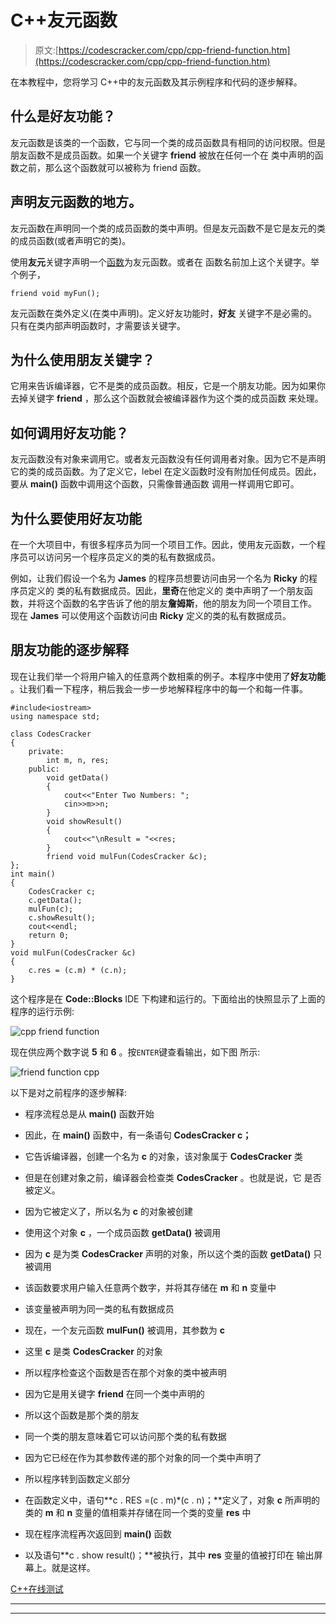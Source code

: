 # C++友元函数

> 原文:[https://codescracker.com/cpp/cpp-friend-function.htm](https://codescracker.com/cpp/cpp-friend-function.htm)

在本教程中，您将学习 C++中的友元函数及其示例程序和代码的逐步解释。

## 什么是好友功能？

友元函数是该类的一个函数，它与同一个类的成员函数具有相同的访问权限。但是朋友函数不是成员函数。如果一个关键字 **friend** 被放在任何一个在 类中声明的函数之前，那么这个函数就可以被称为 friend 函数。

## 声明友元函数的地方。

友元函数在声明同一个类的成员函数的类中声明。但是友元函数不是它是友元的类的成员函数(或者声明它的类)。

使用**友元**关键字声明一个[函数](/cpp/cpp-functions.htm)为友元函数。或者在 函数名前加上这个关键字。举个例子，

```
friend void myFun();
```

友元函数在类外定义(在类中声明)。定义好友功能时，**好友** 关键字不是必需的。只有在类内部声明函数时，才需要该关键字。

## 为什么使用朋友关键字？

它用来告诉编译器，它不是类的成员函数。相反，它是一个朋友功能。因为如果你去掉关键字 **friend** ，那么这个函数就会被编译器作为这个类的成员函数 来处理。

## 如何调用好友功能？

友元函数没有对象来调用它。或者友元函数没有任何调用者对象。因为它不是声明它的类的成员函数。为了定义它，lebel 在定义函数时没有附加任何成员。因此，要从 **main()** 函数中调用这个函数，只需像普通函数 调用一样调用它即可。

## 为什么要使用好友功能

在一个大项目中，有很多程序员为同一个项目工作。因此，使用友元函数，一个程序员可以访问另一个程序员定义的类的私有数据成员。

例如，让我们假设一个名为 **James** 的程序员想要访问由另一个名为 **Ricky** 的程序员定义的 类的私有数据成员。因此，**里奇**在他定义的 类中声明了一个朋友函数，并将这个函数的名字告诉了他的朋友**詹姆斯**，他的朋友为同一个项目工作。 现在 **James** 可以使用这个函数访问由 **Ricky** 定义的类的私有数据成员。

## 朋友功能的逐步解释

现在让我们举一个将用户输入的任意两个数相乘的例子。本程序中使用了**好友功能** 。让我们看一下程序，稍后我会一步一步地解释程序中的每一个和每一件事。

```
#include<iostream>
using namespace std;

class CodesCracker
{
    private:
        int m, n, res;
    public:
        void getData()
        {
            cout<<"Enter Two Numbers: ";
            cin>>m>>n;
        }
        void showResult()
        {
            cout<<"\nResult = "<<res;
        }
        friend void mulFun(CodesCracker &c);
};
int main()
{
    CodesCracker c;
    c.getData();
    mulFun(c);
    c.showResult();
    cout<<endl;
    return 0;
}
void mulFun(CodesCracker &c)
{
    c.res = (c.m) * (c.n);
}
```

这个程序是在 **Code::Blocks** IDE 下构建和运行的。下面给出的快照显示了上面的 程序的运行示例:

![cpp friend function](../Images/f40d98202322b7471f30662bf913b047.png)

现在供应两个数字说 **5** 和 **6** 。按`ENTER`键查看输出，如下图 所示:

![friend function cpp](../Images/4a8678c7343ff1cd66a121087174d572.png)

以下是对之前程序的逐步解释:

*   程序流程总是从 **main()** 函数开始
*   因此，在 **main()** 函数中，有一条语句
    **CodesCracker c；**

*   它告诉编译器，创建一个名为 **c** 的对象，该对象属于 **CodesCracker** 类
*   但是在创建对象之前，编译器会检查类 **CodesCracker** 。也就是说，它 是否被定义。
*   因为它被定义了，所以名为 **c** 的对象被创建
*   使用这个对象 **c** ，一个成员函数 **getData()** 被调用
*   因为 **c** 是为类 **CodesCracker** 声明的对象，所以这个类的函数 **getData()** 只被调用
*   该函数要求用户输入任意两个数字，并将其存储在 **m** 和 **n** 变量中
*   该变量被声明为同一类的私有数据成员
*   现在，一个友元函数 **mulFun()** 被调用，其参数为 **c**
*   这里 **c** 是类 **CodesCracker** 的对象
*   所以程序检查这个函数是否在那个对象的类中被声明
*   因为它是用关键字 **friend** 在同一个类中声明的
*   所以这个函数是那个类的朋友
*   同一个类的朋友意味着它可以访问那个类的私有数据
*   因为它已经在作为其参数传递的那个对象的同一个类中声明了
*   所以程序转到函数定义部分
*   在函数定义中，语句**c . RES =(c . m)*(c . n)；**定义了，对象 **c** 所声明的类的 **m** 和 **n** 变量的值相乘并存储在同一个类的变量 **res** 中
*   现在程序流程再次返回到 **main()** 函数
*   以及语句**c . show result()；**被执行，其中 **res** 变量的值被打印在 输出屏幕上。就是这样。

[C++在线测试](/exam/showtest.php?subid=3)

* * *

* * *